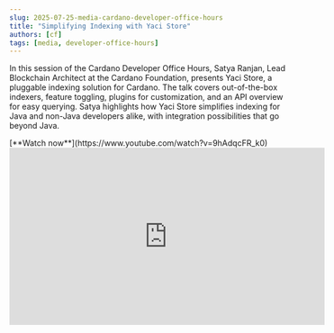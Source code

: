 ```yaml
---
slug: 2025-07-25-media-cardano-developer-office-hours
title: "Simplifying Indexing with Yaci Store"
authors: [cf]
tags: [media, developer-office-hours]
---
```


In this session of the Cardano Developer Office Hours, Satya Ranjan, Lead Blockchain Architect at the Cardano Foundation, presents Yaci Store, a pluggable indexing solution for Cardano. The talk covers out-of-the-box indexers, feature toggling, plugins for customization, and an API overview for easy querying. Satya highlights how Yaci Store simplifies indexing for Java and non-Java developers alike, with integration possibilities that go beyond Java.

<div style={{ textAlign: 'right' }}>
[**Watch now**](https://www.youtube.com/watch?v=9hAdqcFR_k0)
</div>

<iframe width="560" height="315" src="https://www.youtube-nocookie.com/embed/9hAdqcFR_k0" title="YouTube video player" frameborder="0" allow="accelerometer; autoplay; clipboard-write; encrypted-media; gyroscope; picture-in-picture; web-share" referrerpolicy="strict-origin-when-cross-origin" allowfullscreen></iframe>